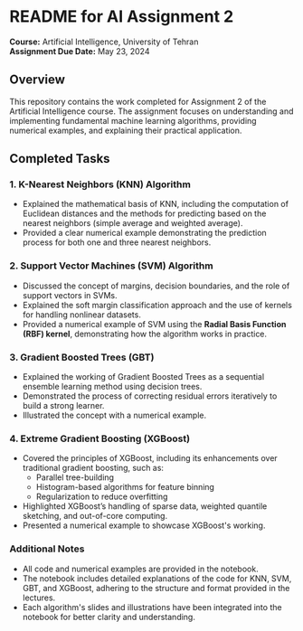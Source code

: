 # README for AI Assignment 2

**Course:** Artificial Intelligence, University of Tehran  
**Assignment Due Date:** May 23, 2024  

## Overview
This repository contains the work completed for Assignment 2 of the Artificial Intelligence course. The assignment focuses on understanding and implementing fundamental machine learning algorithms, providing numerical examples, and explaining their practical application.

## Completed Tasks

### 1. K-Nearest Neighbors (KNN) Algorithm
- Explained the mathematical basis of KNN, including the computation of Euclidean distances and the methods for predicting based on the nearest neighbors (simple average and weighted average).
- Provided a clear numerical example demonstrating the prediction process for both one and three nearest neighbors.

### 2. Support Vector Machines (SVM) Algorithm
- Discussed the concept of margins, decision boundaries, and the role of support vectors in SVMs.
- Explained the soft margin classification approach and the use of kernels for handling nonlinear datasets.
- Provided a numerical example of SVM using the **Radial Basis Function (RBF) kernel**, demonstrating how the algorithm works in practice.

### 3. Gradient Boosted Trees (GBT)
- Explained the working of Gradient Boosted Trees as a sequential ensemble learning method using decision trees.
- Demonstrated the process of correcting residual errors iteratively to build a strong learner.
- Illustrated the concept with a numerical example.

### 4. Extreme Gradient Boosting (XGBoost)
- Covered the principles of XGBoost, including its enhancements over traditional gradient boosting, such as:
  - Parallel tree-building
  - Histogram-based algorithms for feature binning
  - Regularization to reduce overfitting
- Highlighted XGBoost’s handling of sparse data, weighted quantile sketching, and out-of-core computing.
- Presented a numerical example to showcase XGBoost's working.

### Additional Notes
- All code and numerical examples are provided in the notebook.
- The notebook includes detailed explanations of the code for KNN, SVM, GBT, and XGBoost, adhering to the structure and format provided in the lectures.
- Each algorithm's slides and illustrations have been integrated into the notebook for better clarity and understanding.
